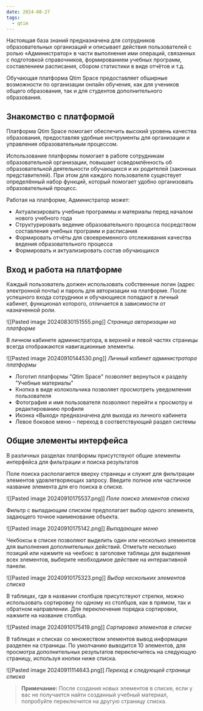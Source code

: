 ```yaml
---
date: 2024-08-27
tags:
  - qtim
---
```

Настоящая база знаний предназначена для сотрудников образовательных организаций и описывает действия пользователей с ролью «Администратор» в части выполнения ими операций, связанных с подготовкой справочников, формированием учебных программ, составлением расписания, сбором статистики в виде отчётов и т.д.

Обучающая платформа Qtim Space предоставляет обширные возможности по организации онлайн обучения, как для учеников общего образования, так и для студентов дополнительного образования.

## Знакомство с платформой

Платформа Qtim Space помогает обеспечить высокий уровень качества образования, предоставляя удобные инструменты для организации и управления образовательным процессом.

Использование платформы помогает в работе сотрудникам образовательной организации, повышает осведомлённость об образовательной деятельности обучающихся и их родителей (законных представителей). При этом для каждого пользователя существует определённый набор функций, который помогает удобно организовать образовательный процесс.

Работая на платформе, Администратор может:

- Актуализировать учебные программы и материалы перед началом нового учебного года
- Структурировать ведение образовательного процесса посредством составления учебных программ и расписания
- Формировать отчёты для своевременного отслеживания качества ведения образовательного процесса
- Формировать и актуализировать состав обучающихся

## Вход и работа на платформе

Каждый пользователь должен использовать собственные логин (адрес электронной почты) и пароль для авторизации на платформе. После успешного входа сотрудники и обучающиеся попадают в личный кабинет, функционал которого, отличается в зависимости от назначенной роли.

![[Pasted image 20240830151555.png]]
*Страница авторизации на платформе*

В личном кабинете администратора, в верхней и левой частях страницы всегда отображаются навигационные элементы.

![[Pasted image 20240910144530.png]]
*Личный кабинет администратора платформы*

- Логотип платформы "Qtim Space" позволяет вернуться к разделу "Учебные материалы"
- Кнопка в виде колокольчика позволяет просмотреть уведомления пользователя
- Фотография и имя пользователя позволяют перейти к просмотру и редактированию профиля
- Иконка «Выход» предназначена для выхода из личного кабинета
- Левое боковое меню – переход в соответствующий раздел системы

## Общие элементы интерфейса

В различных разделах платформы присутствуют общие элементы интерфейса для фильтрации и поиска результатов

Поле поиска располагается вверху страницы и служит для фильтрации элементов удовлетворяющих запросу. Введите полное или частичное название элемента для его поиска в списке.

![[Pasted image 20240910175537.png]]
*Поле поиска элементов списка*

Фильтр с выпадающим списком предполагает выбор одного элемента, задающего точное наименование объекта.

![[Pasted image 20240910175142.png]]
*Выпадающее меню*

Чекбоксы в списке позволяют выделить один или несколько элементов для выполнения дополнительных действий. Отметьте несколько позиций или нажмите на чекбокс в заголовке таблицы для выделения всех элементов, выберите необходимое действие на интерактивной панели.

![[Pasted image 20240910175323.png]]
*Выбор нескольких элементов списка*

В таблицах, где в названии столбцов присутствуют стрелки, можно использовать сортировку по одному из столбцов, как в прямом, так и обратном направлении. Для переключения порядка сортировки, нажмите на название столбца.

![[Pasted image 20240910175419.png]]
*Сортировка элементов в списке*

В таблицах и списках со множеством элементов вывод информации разделен на страницы. По умолчанию выводится 10 элементов, для просмотра дополнительных результатов переключитесь на следующую страницу, используя кнопки ниже списка.

![[Pasted image 20240911114643.png]]
*Переход к следующей странице списка*

> **Примечание:** После создания новых элементов в списке, если у вас не получается найти созданный учебный материал, попробуйте переключится на другую страницу списка.